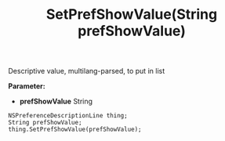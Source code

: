﻿---
uid: crmscript_ref_NSPreferenceDescriptionLine_SetPrefShowValue
title: SetPrefShowValue(String prefShowValue)
intellisense: NSPreferenceDescriptionLine.SetPrefShowValue
keywords: NSPreferenceDescriptionLine, GetPrefShowValue
so.topic: reference
---

Descriptive value, multilang-parsed, to put in list

**Parameter:** 
 - **prefShowValue** String

```crmscript
NSPreferenceDescriptionLine thing;
String prefShowValue;
thing.SetPrefShowValue(prefShowValue);
```

